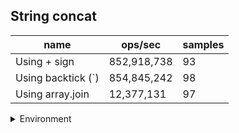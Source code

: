 ## String concat

|name|ops/sec|samples|
|-|-|-|
|Using + sign|852,918,738|93|
|Using backtick (`)|854,845,242|98|
|Using array.join|12,377,131|97|


<details>
<summary>Environment</summary>

* __Machine:__ linux x64 | 4 vCPUs | 7.6GB Mem
* __Run:__ Tue Nov 07 2023 23:45:54 GMT+0000 (Coordinated Universal Time)
</details>

<!--
{"environment":{"platform":"linux","arch":"x64","cpus":4,"totalMemory":7.6085662841796875},"benchmarks":[{"name":"Using + sign","opsSec":852918737.6081367,"samples":6},{"name":"Using backtick (`)","opsSec":854845242.1139603,"samples":7},{"name":"Using array.join","opsSec":12377131.262348486,"samples":6}]}-->
